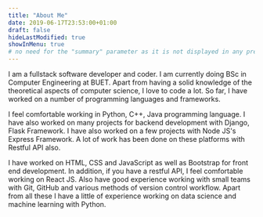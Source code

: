 ```yaml
---
title: "About Me"
date: 2019-06-17T23:53:00+01:00
draft: false
hideLastModified: true
showInMenu: true
# no need for the "summary" parameter as it is not displayed in any previews
---
```


I am a fullstack software developer and coder. I am currently doing BSc in Computer Engineering at BUET. Apart from having a solid knowledge of the theoretical aspects of computer science, I love to code a lot. So far, I have worked on a number of programming languages ​​and frameworks.

I feel comfortable working in Python, C++, Java programming language. I have also worked on many projects for backend development with Django, Flask Framework. I have also worked on a few projects with Node JS's Express Framework. A lot of work has been done on these platforms with Restful API also.

I have worked on HTML, CSS and JavaScript as well as Bootstrap for front end development. In addition, if you have a restful API, I feel comfortable working on React JS. Also have good experience working with small teams with Git, GitHub and various methods of version control workflow. Apart from all these I have a little of experience working on data science and machine learning with Python.